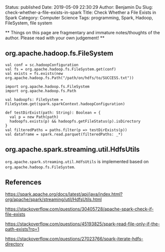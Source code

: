 Status: published
Date: 2019-05-09 22:30:29
Author: Benjamin Du
Slug: check-whether-a-file-exists-in-spark
Title: Check Whether a File Exists in Spark
Category: Computer Science
Tags: programming, Spark, Hadoop, FileSystem, file system

**
Things on this page are fragmentary and immature notes/thoughts of the author.
Please read with your own judgement!
**



## org.apache.hadoop.fs.FileSystem
```
val conf = sc.hadoopConfiguration
val fs = org.apache.hadoop.fs.FileSystem.get(conf)
val exists = fs.exists(new org.apache.hadoop.fs.Path("/path/on/hdfs/to/SUCCESS.txt"))
```


```
import org.apache.hadoop.fs.FileSystem
import org.apache.hadoop.fs.Path

val hadoopfs: FileSystem = FileSystem.get(spark.sparkContext.hadoopConfiguration)

def testDirExist(path: String): Boolean = {
  val p = new Path(path)
  hadoopfs.exists(p) && hadoopfs.getFileStatus(p).isDirectory
}
val filteredPaths = paths.filter(p => testDirExists(p))
val dataframe = spark.read.parquet(filteredPaths: _*)
```

## org.apache.spark.streaming.util.HdfsUtils

`org.apache.spark.streaming.util.HdfsUtils` is implemented based on `org.apache.hadoop.fs.FileSystem`.

## References

https://spark.apache.org/docs/latest/api/java/index.html?org/apache/spark/streaming/util/HdfsUtils.html

https://stackoverflow.com/questions/30405728/apache-spark-check-if-file-exists


https://stackoverflow.com/questions/45193825/spark-read-file-only-if-the-path-exists?rq=1

https://stackoverflow.com/questions/27023766/spark-iterate-hdfs-directory
